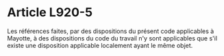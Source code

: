 # Article L920-5

Les références faites, par des dispositions du présent code applicables à Mayotte, à des dispositions du code du travail n'y sont applicables que s'il existe une disposition applicable localement ayant le même objet.
